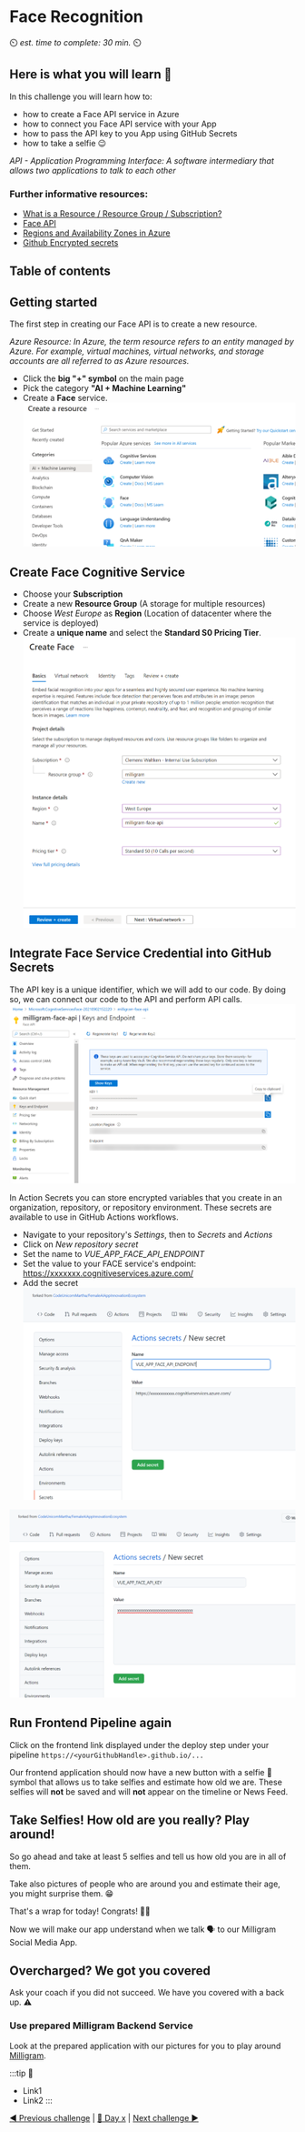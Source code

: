 # Face Recognition

⏲️ _est. time to complete: 30 min._ ⏲️

## Here is what you will learn 🎯

In this challenge you will learn how to:

- how to create a Face API service in Azure
- how to connect you Face API service with your App
- how to pass the API key to you App using GitHub Secrets
- how to take a selfie 😉

*API - Application Programming Interface: A software intermediary that allows two applications to talk to each other*

### Further informative resources:

- [What is a Resource / Resource Group / Subscription?](https://docs.microsoft.com/azure/cloud-adoption-framework/govern/resource-consistency/resource-access-management)
- [Face API](https://azure.microsoft.com/services/cognitive-services/face/)
- [Regions and Availability Zones in Azure](https://docs.microsoft.com/azure/availability-zones/az-overview)
- [Github Encrypted secrets](https://docs.github.com/en/actions/reference/encrypted-secrets)

## Table of contents

## Getting started

The first step in creating our Face API is to create a new resource.

*Azure Resource: In Azure, the term resource refers to an entity managed by Azure. For example, virtual machines, virtual networks, and storage accounts are all referred to as Azure resources.*

- Click the **big "+" symbol** on the main page
- Pick the category **"AI + Machine Learning"**
- Create a **Face** service.
![](./images/create-face.png)

## Create Face Cognitive Service

- Choose your **Subscription**
- Create a new **Resource Group** (A storage for multiple resources)
- Choose *West Europe* as **Region** (Location of datacenter where the service is deployed)
- Create a **unique name** and select the **Standard S0 Pricing Tier**.
![](./images/create-face-options.png)

## Integrate Face Service Credential into GitHub Secrets

The API key is a unique identifier, which we will add to our code. By doing so, we can connect our code to the API and perform API calls.
![](./images/milligram-face-api-access-keys.png)

In Action Secrets you can store encrypted variables that you create in an organization, repository, or repository environment. These secrets are available to use in GitHub Actions workflows.
- Navigate to your repository's _Settings_, then to _Secrets_ and _Actions_
- Click on _New repository secret_
- Set the name to _VUE_APP_FACE_API_ENDPOINT_
- Set the value to your FACE service's endpoint: https://xxxxxxx.cognitiveservices.azure.com/
- Add the secret
![](./images/vue-app-face-api-endpoint-secret.png)

![](./images/vue-app-face-api-key-secret.png)

## Run Frontend Pipeline again

Click on the frontend link displayed under the deploy step under your pipeline `https://<yourGithubHandle>.github.io/...`

Our frontend application should now have a new button with a selfie 🤩 symbol that allows us to take selfies and estimate how old we are.
These selfies will __not__ be saved and will __not__ appear on the timeline or News Feed.

## Take Selfies! How old are you really? Play around!

So go ahead and take at least 5 selfies and tell us how old you are in all of them.

Take also pictures of people who are around you and estimate their age, you might surprise them. 😁

That's a wrap for today! Congrats! 🥳🙏

Now we will make our app understand when we talk 🗣️ to our Milligram Social Media App. 


## Overcharged? We got you covered

Ask your coach if you did not succeed. We have you covered with a back up. ⚠️

### Use prepared Milligram Backend Service

Look at the prepared application with our pictures for you to play around [Milligram](https://codeunicornmartha.github.io/FemaleAIAppInnovationEcosystem/#/?stack-key=a78e2b9a).

:::tip
📝
  - Link1
  - Link2
:::

[◀ Previous challenge](../../day1/Application/README.md) | [🔼 Day x](../../README.md) | [Next challenge ▶](../Speech/README.md)